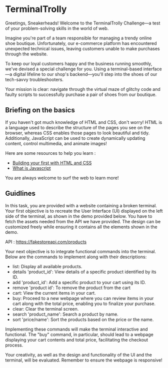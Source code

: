 # TerminalTrolly

Greetings, Sneakerheads! Welcome to the TerminalTrolly Challenge—a test of your problem-solving skills in the world of web.

Imagine you're part of a team responsible for managing a trendy online shoe boutique. Unfortunately, our e-commerce platform has encountered unexpected technical issues, leaving customers unable to make purchases through the website.

To keep our loyal customers happy and the business running smoothly, we've devised a special challenge for you. Using a terminal-based interface—a digital lifeline to our shop's backend—you'll step into the shoes of our tech-savvy troubleshooters.

Your mission is clear: navigate through the virtual maze of glitchy code and faulty scripts to successfully purchase a pair of shoes from our boutique.

## Briefing on the basics

If you haven't got much knowledge of HTML and CSS, don't worry! HTML is a language used to describe the structure of the pages you see on the browser, whereas CSS enables those pages to look beautiful and tidy. Additionally, JavaScript can be used to create dynamically updating content, control multimedia, and animate images! 

Here are some resources to help you learn :
- [Building your first with HTML and CSS](https://learn.shayhowe.com/html-css/building-your-first-web-page/)
- [What is Javascript](https://developer.mozilla.org/en-US/docs/Learn/JavaScript/First_steps)

You are always welcome to surf the web to learn more!

## Guidlines

In this task, you are provided with a website containing a broken terminal. Your first objective is to recreate the User Interface (UI) displayed on the left side of the terminal, as shown in the demo provided below. You have to fetch the assets needed from the API we have provided. The design can be customized freely while ensuring it contains all the elements shown in the demo.

API : https://fakestoreapi.com/products

Your next objective is to integrate functional commands into the terminal. Below are the commands to implement along with their descriptions:

- list: Display all available products.
- details 'product_id': View details of a specific product identified by its ID.
- add 'product_id': Add a specific product to your cart using its ID.
- remove 'product id': To remove the product from the cart
- cart: View the current items in your cart.
- buy: Proceed to a new webpage where you can review items in your cart along with the total price, enabling you to finalize your purchase.
- clear: Clear the terminal screen.
- search 'product_name': Search a product by name.
- sort 'price/name': Sort the products based on the price or the name.

Implementing these commands will make the terminal interactive and functional. The "buy" command, in particular, should lead to a webpage displaying your cart contents and total price, facilitating the checkout process.

Your creativity, as well as the design and functionality of the UI and the terminal, will be evaluated. Remember to ensure the webpage is responsive!
